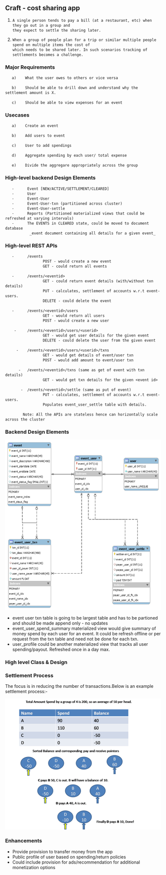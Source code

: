 ## Craft - cost sharing app

1.     A single person tends to pay a bill (at a restaurant, etc) when they go out in a group and 
       they expect to settle the sharing later.
       
2.     When a group of people plan for a trip or similar multiple people spend on multiple items the cost of 
       which needs to be shared later. In such scenarios tracking of settlements becomes a challenge. 
  
### Major Requirements
  
       a)    What the user owes to others or vice versa
  
       b)    Should be able to drill down and understand why the settlement amount is X.
  
       c)    Should be able to view expenses for an event

### Usecases
  
       a)    Create an event
  
       b)    Add users to event
       
       c)    User to add spendings
       
       d)    Aggregate spending by each user/ total expense
       
       e)    Divide the aggregare appropriately across the group
       
### High-level backend Design Elements
       
       -      Event [NEW/ACTIVE/SETTLEMENT/CLEARED]
       -      User
       -      Event-User
       -      Event-User-txn (partitioned across cluster)
       -      Event-User-settle
       -      Reports (Partitioned materialized views that could be refreshed at varying intervals)
       -      The EVENTS in CLEARED state, could be moved to document database 
               _event document containing all details for a given event_
       
 ### High-level REST APIs
 
       -      /events
                     POST - would create a new event
                     GET - could return all events
       
       -      /events/<eventid>
                     GET - could return event details (with/without txn details)
                     PUT - calculates, settlement of accounts w.r.t event-users.
                     DELETE - could delete the event
                           
       -      /events/<eventid>/users
                     GET - would return all users
                     POST - would create a new user
                   
        -     /events/<eventid>/users/<userid>
                     GET - would get user details for the given event
                     DELETE - could delete the user from the given event
                     
         -    /events/<eventid>/users/<userid>/txns
                     GET - would get details of event/user txn
                     POST - would add amount to event/user txn
                     
          -   /events/<eventid>/txns (same as get of event with txn details)
                     GET - would get txn details for the given <event id>
                     
           -  /events/<eventid>/settle (same as put of event)
                     PUT - calculates, settlement of accounts w.r.t event-users. 
                     Populates event_user_settle table with details.
                    
            Note: All the APIs are stateless hence can horizontally scale across the cluster
       
### Backend Design Elements       

 ![](https://github.com/sudvarma/craft/blob/master/er_craft.png)
 
 - event user txn table is going to be largest table and has to be partioned and should be made append only - no updates
 - event_user_spend_summary materialized view would give summary of money spend by each user for an event.
   It could be refresh offline or per request from the txn table and need not be done for each txn.
 - user_profile could be another materialized view that tracks all user spending/payout. Refreshed once in a day max. 

### High level Class & Design

### Settlement Process
   
   The focus is in reducing the number of transactions.Below is an example settlement process:-
    
   ![](https://github.com/sudvarma/craft/blob/master/SettlementStep2.png)
    
### Enhancements
       
   -  Provide provision to transfer money from the app
   -  Public profile of user based on spending/return policies
   -  Could include provision for ads/recommendation for additional monetization options
